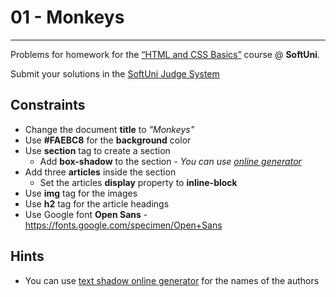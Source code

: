 ﻿# 01 - Monkeys
------
Problems for homework for the [“HTML and CSS Basics”](#) course @ **SoftUni**.

Submit your solutions in the [SoftUni Judge System](https://judge.softuni.bg/Contests/#!/List/ByCategory/165/HTML-and-CSS)

## Constraints
* Change the document **title** to *"Monkeys"*
* Use **#FAEBC8** for the **background** color
* Use **section** tag to create a section
	* Add **box-shadow** to the section - *You can use [online generator](https://html-css-js.com/css/generator/box-shadow/)*
* Add three **articles** inside the section
	* Set the articles **display** property to **inline-block**
* Use **img** tag for the images
* Use **h2** tag for the article headings
* Use Google font **Open Sans** - https://fonts.google.com/specimen/Open+Sans

## Hints
* You can use [text shadow online generator](https://css3gen.com/text-shadow/) for 	the names of the authors